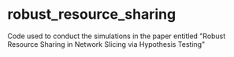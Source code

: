 # robust_resource_sharing
Code used to conduct the simulations in the paper entitled "Robust Resource Sharing in Network Slicing via Hypothesis Testing"
